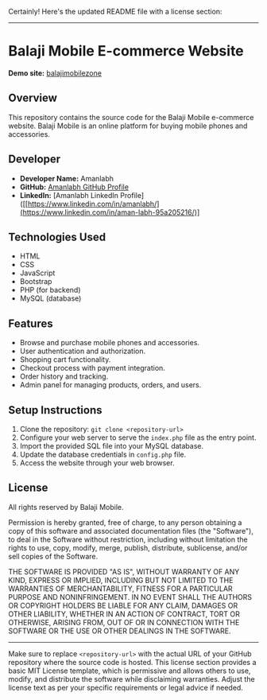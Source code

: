 Certainly! Here's the updated README file with a license section:

---

# Balaji Mobile E-commerce Website
 **Demo site:** [balajimobilezone](https://balajimobile.netlify.app/)

## Overview
This repository contains the source code for the Balaji Mobile e-commerce website. Balaji Mobile is an online platform for buying mobile phones and accessories.

## Developer
- **Developer Name:** Amanlabh
- **GitHub:** [Amanlabh GitHub Profile](https://github.com/amanlabh)
- **LinkedIn:** [Amanlabh LinkedIn Profile]([[https://www.linkedin.com/in/amanlabh/](https://www.linkedin.com/in/aman-labh-95a205216/)]

## Technologies Used
- HTML
- CSS
- JavaScript
- Bootstrap
- PHP (for backend)
- MySQL (database)

## Features
- Browse and purchase mobile phones and accessories.
- User authentication and authorization.
- Shopping cart functionality.
- Checkout process with payment integration.
- Order history and tracking.
- Admin panel for managing products, orders, and users.

## Setup Instructions
1. Clone the repository: `git clone <repository-url>`
2. Configure your web server to serve the `index.php` file as the entry point.
3. Import the provided SQL file into your MySQL database.
4. Update the database credentials in `config.php` file.
5. Access the website through your web browser.

## License
All rights reserved by Balaji Mobile.

Permission is hereby granted, free of charge, to any person obtaining a copy of this software and associated documentation files (the "Software"), to deal in the Software without restriction, including without limitation the rights to use, copy, modify, merge, publish, distribute, sublicense, and/or sell copies of the Software.

THE SOFTWARE IS PROVIDED "AS IS", WITHOUT WARRANTY OF ANY KIND, EXPRESS OR IMPLIED, INCLUDING BUT NOT LIMITED TO THE WARRANTIES OF MERCHANTABILITY, FITNESS FOR A PARTICULAR PURPOSE AND NONINFRINGEMENT. IN NO EVENT SHALL THE AUTHORS OR COPYRIGHT HOLDERS BE LIABLE FOR ANY CLAIM, DAMAGES OR OTHER LIABILITY, WHETHER IN AN ACTION OF CONTRACT, TORT OR OTHERWISE, ARISING FROM, OUT OF OR IN CONNECTION WITH THE SOFTWARE OR THE USE OR OTHER DEALINGS IN THE SOFTWARE.

---

Make sure to replace `<repository-url>` with the actual URL of your GitHub repository where the source code is hosted. This license section provides a basic MIT License template, which is permissive and allows others to use, modify, and distribute the software while disclaiming warranties. Adjust the license text as per your specific requirements or legal advice if needed.
